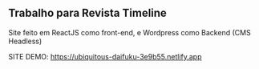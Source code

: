 ## Trabalho para Revista Timeline
Site feito em ReactJS como front-end, e Wordpress como Backend (CMS Headless)

SITE DEMO: https://ubiquitous-daifuku-3e9b55.netlify.app
